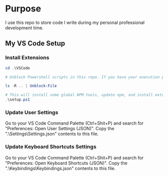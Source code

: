 # Purpose

I use this repo to store code I write during my personal professional development time.

## My VS Code Setup

### Install Extensions

```powershell
cd .\VSCode 

# Unblock Powershell scripts in this repo. If you have your execution policy set to Unrestricted or Bypass, skip this step. By default Powershell blocks scripts that are not digitally signed. Please also consider reading ./VSCode\setup.ps1 before proceeding. 

ls -R .. | Unblock-File

# This will install some global NPM tools, update npm, and install extensions I like.
.\setup.ps1
```

### Update User Settings

Go to your VS Code Command Palette (Ctrl+Shit+P) and search for "Preferences: Open User Settings (JSON)". Copy the ".\Settings\Settings.json" contents to this file.

### Update Keyboard Shortcuts Settings

Go to your VS Code Command Palette (Ctrl+Shit+P) and search for "Preferences: Open Keyboard Shortcuts (JSON)". Copy the ".\Keybindings\Keybindings.json" contents to this file.
